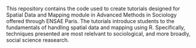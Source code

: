This repository contains the code used to create tutorials designed for Spatial Data and Mapping module in Advanced Methods in Sociology offered through ENSAE Paris. The tutorials introduce students to the fundamentals of handling spatial data and mapping using R. Specifically, techniques presented are most relelvant to sociological, and more broadly, social science reasearch.
